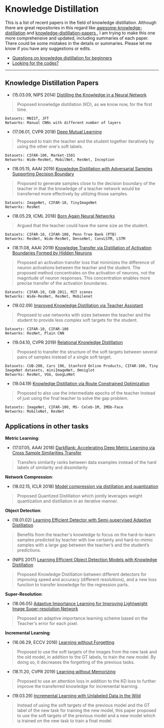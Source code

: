 



# Knowledge Distillation
This is a list of recent papers in the field of knowledge distillation. Although there are great repositories in this regard like [awesome-knowledge-distillation](https://github.com/dkozlov/awesome-knowledge-distillation) and [knowledge-distillation-papers
](https://github.com/lhyfst/knowledge-distillation-papers), I am trying to make this one more comprehensive and updated, including summaries of each paper. There could be some mistakes in the details or summaries. Please let me know if you have any suggestions or edits.

- [Questions on knowledge distillation for beginners](questions.md)
- [Looking for the codes?](implementations.md)



--------
## Knowledge Distillation Papers
- (15.03.09, NIPS 2014) [Distilling the Knowledge in a Neural Network](https://arxiv.org/abs/1503.02531)
        

> Proposed knowledge distillation (KD), as we know now, for the first
> time.

    Datasets: MNIST, JFT
    Networks: Manual CNNs with different number of layers

- (17.06.01, CVPR 2018) [Deep Mutual Learning](https://arxiv.org/abs/1706.00384)

> Proposed to train the teacher and the student together iteratively by
> using the other one's soft labels.

    Datasets: CIFAR-100, Market-1501
    Networks: Wide-ResNet, MobilNet, ResNet, Inception

- (18.05.15, AAAI 2019) [Knowledge Distillation with Adversarial Samples Supporting Decision Boundary](https://arxiv.org/abs/1805.05532)
        
> Proposed to generate samples close to the decision boundary of the teacher in that the knowledge of a teacher network would be transferred more effectively by utilizing those samples. 

    Datasets: ImageNet, CIFAR-10, TinyImageNet
    Networks: ResNet
        
- (18.05.29, ICML 2018) [Born Again Neural Networks](https://arxiv.org/abs/1805.04770)
>    Argued that the teacher could have the same size as the student.

    Datasets: CIFAR-10, CIFAR-100, Penn Tree Bank (PTB)
    Networks: ResNet, Wide-ResNet, DenseNet, ConvLSTM, LSTM

- (18.11.08, AAAI 2019) [Knowledge Transfer via Distillation of Activation Boundaries Formed by Hidden Neurons](https://arxiv.org/abs/1811.03233)

>    Proposed an activation transfer loss that minimizes the difference of neuron activations between the teacher and the student. The proposed method concentrates on the activation of neurons, not the magnitude of neuron responses. This concentration enables more precise transfer of the activation boundaries.

    Datasets: CIFAR-10, CUB 2011, MIT scenes
    Networks: Wide-ResNet, ResNet, Mobilenet

- (19.02.09) [Improved Knowledge Distillation via Teacher Assistant](https://arxiv.org/abs/1902.03393)

>    Proposed to use networks with sizes between the teacher and the student to provide less complex soft targets for the student.

    Datasets: CIFAR-10, CIFAR-100
    Networks: ResNet, Plain CNN

- (19.04.10, CVPR 2019) [Relational Knowledge Distillation](https://arxiv.org/abs/1904.05068?context=cs.LG)

> Proposed to transfer the structure of the soft targets between several pairs of samples instead of a single soft target.

    Datasets: CUB-200, Cars 196, Stanford Online Products, CIFAR-100, Tiny ImageNet datasets, miniImageNet, Omniglot
    Networks: ResNet, VGG, GoogLeNet


- (19.04.19) [Knowledge Distillation via Route Constrained Optimization](https://arxiv.org/abs/1904.09149)

>    Proposed to also use the intermediate epochs of the teacher instead of just using the final teacher to solve the gap problem.

    Datasets: ImageNet, CIFAR-100, MS- Celeb-1M, IMDb-Face
    Networks: MobileNet, ResNet

## Applications in other tasks

**Metric Learning**:
- (17.07.05, AAAI 2018) [DarkRank: Accelerating Deep Metric Learning via Cross Sample Similarities Transfer](https://arxiv.org/abs/1707.01220)

>  Transfers similarity ranks between data examples instead of the hard labels of similarity and dissimilarity

**Network Compression**: 
- (18.02.15, ICLR 2018) [Model compression via distillation and quantization](https://arxiv.org/abs/1802.05668)

>  Proposed Quantized Distillation which jointly leverages weight quantization and distillation in an iterative manner.

**Object Detection**: 
- (19.01.02) [Learning Efficient Detector with Semi-supervised Adaptive Distillation](https://arxiv.org/abs/1901.00366)

>  Benefits from the teacher's knowledge to focus on the hard-to-learn samples predicted by teacher with low certainty and hard-to-mimic samples with a large gap between the teacher’s and the student’s predictions.

- (NIPS 2017) [Learning Efficient Object Detection Models with Knowledge Distillation](https://papers.nips.cc/paper/6676-learning-efficient-object-detection-models-with-knowledge-distillation.pdf)

> Proposed Knowledge Distillation between different detectors for improving speed and accuracy (different resolutions), and a new loss function to transfer knowledge for the regression parts.

**Super-Resolution**: 
- (18.06.05) [Adaptive Importance Learning for Improving Lightweight Image Super-resolution Network](https://arxiv.org/abs/1806.01576)

>  Proposed an adaptive importance learning scheme based on the Teacher's error for each pixel.

**Incremental Learning**:
- (16.06.29, ECCV 2016) [Learning without Forgetting](https://arxiv.org/abs/1606.09282)

>  Proposed to use the soft targets of the images from the new task and the old model, in addition to the GT labels, to train the new model. By doing so, it decreases the forgetting of the previous tasks.

- (18.11.20, CVPR 2019) [Learning without Memorizing](https://arxiv.org/abs/1811.08051)

>  Proposed to use an attention loss in addition to the KD loss to further improve the transferred knowledge for incremental learning.

- (19.03.29) [Incremental Learning with Unlabeled Data in the Wild](https://arxiv.org/abs/1903.12648)

>  Instead of using the soft targets of the previous model and the GT label of the new task for training the new model, this paper proposed to use the soft targets of the previous model and a new model which is trained on the new task to train a final model.



